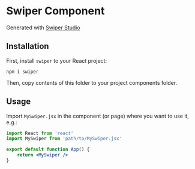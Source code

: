 # Swiper Component

Generated with [Swiper Studio](https://studio.swiperjs.com)

## Installation

First, install `swiper` to your React project:

```
npm i swiper
```

Then, copy contents of this folder to your project components folder.

## Usage

Import `MySwiper.jsx` in the component (or page) where you want to use it, e.g.:

```jsx
import React from 'react'
import MySwiper from 'path/to/MySwiper.jsx'

export default function App() {
	return <MySwiper />
}
```
